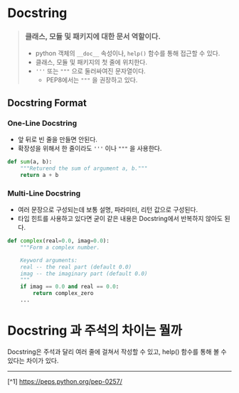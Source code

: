 # Docstring
> ### 클래스, 모듈 및 패키지에 대한 문서 역할이다.
> - python 객체의 `__doc__` 속성이나, `help()` 함수를 통해 접근할 수 있다.
> - 클래스, 모듈 및 패키지의 첫 줄에 위치한다.
> -  `'''` 또는 `"""` 으로 둘러싸여진 문자열이다.
>     - PEP8에서는 `"""` 을 권장하고 있다.

## Docstring Format
### One-Line Docstring
- 앞 뒤로 빈 줄을 만들면 안된다.
- 확장성을 위해서 한 줄이라도 `'''` 이나 `"""` 을 사용한다.

```python
def sum(a, b):
    """Returend the sum of argument a, b."""
    return a + b
```

### Multi-Line Docstring
- 여러 문장으로 구성되는데 보통 설명, 파라미터, 리턴 값으로 구성된다.
- 타입 힌트를 사용하고 있다면 굳이 같은 내용은 Docstring에서 반복하지 않아도 된다.

```python
def complex(real=0.0, imag=0.0):
    """Form a complex number.

    Keyword arguments:
    real -- the real part (default 0.0)
    imag -- the imaginary part (default 0.0)
    """
    if imag == 0.0 and real == 0.0:
        return complex_zero
    ...
```

# Docstring 과 주석의 차이는 뭘까
Docstring은 주석과 달리 여러 줄에 걸쳐서 작성할 수 있고, help() 함수를 통해 볼 수 있다는 차이가 있다.

---

[^1] https://peps.python.org/pep-0257/
